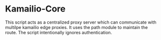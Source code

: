 # Kamailio-Core
This script acts as a centralized proxy server which can communicate with multilpe kamailio edge proxies. It uses the path module to maintain the route. The script intentionally ignores authentication.
